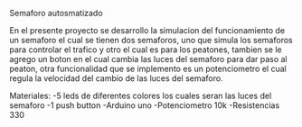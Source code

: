 Semaforo autosmatizado

En el presente proyecto se desarrollo la simulacion del funcionamiento de un semaforo
el cual se tienen dos semaforos, uno que simula los semaforos para controlar el trafico 
y otro el cual es para los peatones, tambien se le agrego un boton en el cual cambia las
luces del semaforo para dar paso al peaton, otra funcionalidad que se implemento es un
potenciometro el cual regula la velocidad del cambio de las luces del semaforo.

Materiales:
-5 leds de diferentes colores los cuales seran las luces del semaforo
-1 push button 
-Arduino uno
-Potenciometro 10k 
-Resistencias 330 
